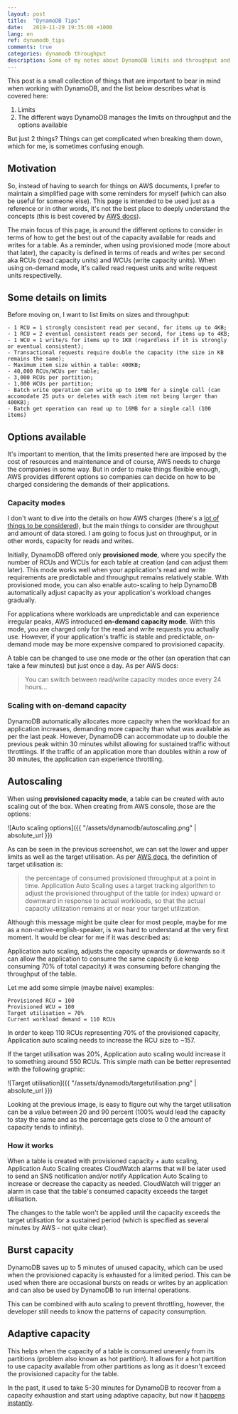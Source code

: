```yaml
---
layout: post
title:  "DynamoDB Tips"
date:   2019-11-29 19:35:00 +1000
lang: en
ref: dynamodb_tips
comments: true
categories: dynamodb throughput
description: Some of my notes about DynamoDB limits and throughput and what are the options available to effectively dimension DynamoDB tables.
---
```


This post is a small collection of things that are important to bear in mind when working with DynamoDB, and the list below describes what is covered here:

1. Limits
2. The different ways DynamoDB manages the limits on throughput and the options available

But just 2 things? Things can get complicated when breaking them down, which for me, is sometimes confusing enough.

## Motivation

So, instead of having to search for things on AWS documents, I prefer to maintain a simplified page with some reminders for myself (which can also be useful for someone else). This page is intended to be used just as a reference or in other words, it's not the best place to deeply understand the concepts (this is best covered by [AWS docs](https://docs.aws.amazon.com/amazondynamodb/latest/developerguide/Introduction.html)).

The main focus of this page, is around the different options to consider in terms of how to get the best out of the capacity available for reads and writes for a table. As a reminder, when using provisioned mode (more about that later), the capacity is defined in terms of reads and writes per second aka RCUs (read capacity units) and WCUs (write capacity units). When using on-demand mode, it's called read request units and write request units respectivelly.

## Some details on limits

Before moving on, I want to list limits on sizes and throughput:
```
- 1 RCU = 1 strongly consistent read per second, for items up to 4KB;
- 1 RCU = 2 eventual consistent reads per second, for items up to 4KB;
- 1 WCU = 1 write/s for items up to 1KB (regardless if it is strongly or eventual consistent);
- Transactional requests require double the capacity (the size in KB remains the same);
- Maximum item size within a table: 400KB;
- 40,000 RCUs/WCUs per table;
- 3,000 RCUs per partition;
- 1,000 WCUs per partition;
- Batch write operation can write up to 16MB for a single call (can accomodate 25 puts or deletes with each item not being larger than 400KB);
- Batch get operation can read up to 16MB for a single call (100 items)
```

## Options available

It's important to mention, that the limits presented here are imposed by the cost of resources and maintenance and of course, AWS needs to charge the companies in some way. But in order to make things flexible enough, AWS provides different options so companies can decide on how to be charged considering the demands of their applications.

### Capacity modes

I don't want to dive into the details on how AWS charges (there's a [lot of things to be considered](https://aws.amazon.com/dynamodb/pricing/)), but the main things to consider are throughput and amount of data stored. I am going to focus just on throughput, or in other words, capacity for reads and writes.

Initially, DynamoDB offered only __provisioned mode__, where you specify the number of RCUs and WCUs for each table at creation (and can adjust them later). This mode works well when your application's read and write requirements are predictable and throughput remains relatively stable. With provisioned mode, you can also enable auto-scaling to help DynamoDB automatically adjust capacity as your application's workload changes gradually.

For applications where workloads are unpredictable and can experience irregular peaks, AWS introduced __on-demand capacity mode__. With this mode, you are charged only for the read and write requests you actually use. However, if your application's traffic is stable and predictable, on-demand mode may be more expensive compared to provisioned capacity.

A table can be changed to use one mode or the other (an operation that can take a few minutes) but just once a day. As per AWS docs:
> You can switch between read/write capacity modes once every 24 hours...

### Scaling with on-demand capacity

DynamoDB automatically allocates more capacity when the workload for an application increases, demanding more capacity than what was available as per the last peak. However, DynamoDB can accommodate up to double the previous peak within 30 minutes whilst allowing for sustained traffic without throttlings. If the traffic of an application more than doubles within a row of 30 minutes, the application can experience throttling.

## Autoscaling

When using __provisioned capacity mode__, a table can be created with auto scaling out of the box. When creating from AWS console, those are the options:

![Auto scaling options]({{ "/assets/dynamodb/autoscaling.png" | absolute_url }})

As can be seen in the previous screenshot, we can set the lower and upper limits as well as the target utilisation. As per [AWS docs](https://docs.aws.amazon.com/amazondynamodb/latest/developerguide/AutoScaling.html), the definition of target utilisation is:

> the percentage of consumed provisioned throughput at a point in time. Application Auto Scaling uses a target tracking algorithm to adjust the provisioned throughput of the table (or index) upward or downward in response to actual workloads, so that the actual capacity utilization remains at or near your target utilization.

Although this message might be quite clear for most people, maybe for me as a non-native-english-speaker, is was hard to understand at the very first moment.
It would be clear for me if it was described as:

Application auto scaling, adjusts the capacity upwards or downwards so it can allow the application to consume the same capacity (i.e keep consuming 70% of total capacity) it was consuming before changing the throughput of the table.

Let me add some simple (maybe naive) examples:
```
Provisioned RCU = 100
Provisioned WCU = 100
Target utilisation = 70%
Current workload demand = 110 RCUs
```

In order to keep 110 RCUs representing 70% of the provisioned capacity, Application auto scaling needs to increase the RCU size to ~157.

If the target utilisation was 20%, Application auto scaling would increase it to something around 550 RCUs. This simple math can be better represented with the following graphic:

![Target utilisation]({{ "/assets/dynamodb/targetutilisation.png" | absolute_url }})

Looking at the previous image, is easy to figure out why the target utilisation can be a value between 20 and 90 percent (100% would lead the capacity to stay the same and as the percentage gets close to 0 the amount of capacity tends to infinity).

### How it works

When a table is created with provisioned capacity + auto scaling, Application Auto Scaling creates CloudWatch alarms that will be later used to send an SNS notification and/or notify Application Auto Scaling to increase or decrease the capacity as needed. CloudWatch will trigger an alarm in case that the table's consumed capacity exceeds the target utilisation.

The changes to the table won't be applied until the capacity exceeds the target utilisation for a sustained period (which is specified as several minutes by AWS - not quite clear).

## Burst capacity

DynamoDB saves up to 5 minutes of unused capacity, which can be used when the provisioned capacity is exhausted for a limited period. This can be used when there are occasional bursts on reads or writes by an application and can also be used by DynamoDB to run internal operations.

This can be combined with auto scaling to prevent throttling, however, the developer still needs to know the patterns of capacity consumption.

## Adaptive capacity

This helps when the capacity of a table is consumed unevenly from its partitions (problem also known as hot partition). It allows for a hot partition to use capacity available from other partitions as long as it doesn't exceed the provisioned capacity for the table.

In the past, it used to take 5-30 minutes for DynamoDB to recover from a capacity exhaustion and start using adaptive capacity, but now it [happens instantly](https://aws.amazon.com/about-aws/whats-new/2019/05/amazon-dynamodb-adaptive-capacity-is-now-instant/).